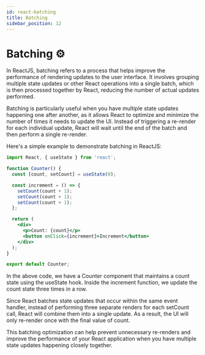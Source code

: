 ```yaml
---
id: react-batching
title: Batching
sidebar_position: 12
---
```


# Batching ⚙️

In ReactJS, batching refers to a process that helps improve the performance of rendering updates to the user interface. It involves grouping multiple state updates or other React operations into a single batch, which is then processed together by React, reducing the number of actual updates performed.

Batching is particularly useful when you have multiple state updates happening one after another, as it allows React to optimize and minimize the number of times it needs to update the UI. Instead of triggering a re-render for each individual update, React will wait until the end of the batch and then perform a single re-render.

Here's a simple example to demonstrate batching in ReactJS:

```jsx
import React, { useState } from 'react';

function Counter() {
  const [count, setCount] = useState(0);

  const increment = () => {
    setCount(count + 1);
    setCount(count + 1);
    setCount(count + 1);
  };

  return (
    <div>
      <p>Count: {count}</p>
      <button onClick={increment}>Increment</button>
    </div>
  );
}

export default Counter;
```

In the above code, we have a Counter component that maintains a count state using the useState hook. Inside the increment function, we update the count state three times in a row.

Since React batches state updates that occur within the same event handler, instead of performing three separate renders for each setCount call, React will combine them into a single update. As a result, the UI will only re-render once with the final value of count.

This batching optimization can help prevent unnecessary re-renders and improve the performance of your React application when you have multiple state updates happening closely together.